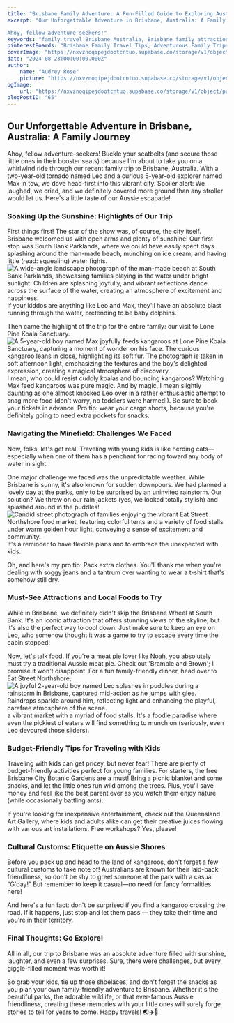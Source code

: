 ```yaml
---
title: "Brisbane Family Adventure: A Fun-Filled Guide to Exploring Australia with Kids"
excerpt: "Our Unforgettable Adventure in Brisbane, Australia: A Family Journey

Ahoy, fellow adventure-seekers!"
keywords: "family travel Brisbane Australia, Brisbane family attractions, things to do in Brisbane with kids, Brisbane adventure with toddlers, South Bank Parklands activities, Lone Pine Koala Sanctuary visit tips, family-friendly restaurants Brisbane, budget travel tips Brisbane, kid-friendly activities Brisbane, Brisbane travel tips for families, Brisbane food recommendations, Queensland Art Gallery for families, best parks in Brisbane for kids, cultural customs in Australia, Brisbane City Botanic Gardens free activities, exploring Brisbane with young children"
pinterestBoards: "Brisbane Family Travel Tips, Adventurous Family Trips in Australia, Family Travel Adventures, Exploring Brisbane with Kids"
coverImage: "https://nxvznoqipejdootcntuo.supabase.co/storage/v1/object/public/travel-blog-images/image_65_0.png"
date: "2024-08-23T00:00:00.000Z"
author:
    name: "Audrey Rose"
    picture: "https://nxvznoqipejdootcntuo.supabase.co/storage/v1/object/public/character-reference/audrey_avatar_square.png?t=2024-12-21T13%3A26%3A30.307Z"
ogImage:
    url: "https://nxvznoqipejdootcntuo.supabase.co/storage/v1/object/public/travel-blog-images/image_65_0.png"
blogPostID: "65"
---
```

    

## Our Unforgettable Adventure in Brisbane, Australia: A Family Journey

Ahoy, fellow adventure-seekers! Buckle your seatbelts (and secure those little ones in their booster seats) because I'm about to take you on a whirlwind ride through our recent family trip to Brisbane, Australia. With a two-year-old tornado named Leo and a curious 5-year-old explorer named Max in tow, we dove head-first into this vibrant city. Spoiler alert: We laughed, we cried, and we definitely covered more ground than any stroller would let us. Here's a little taste of our Aussie escapade!

### Soaking Up the Sunshine: Highlights of Our Trip

First things first! The star of the show was, of course, the city itself. Brisbane welcomed us with open arms and plenty of sunshine! Our first stop was South Bank Parklands, where we could have easily spent days splashing around the man-made beach, munching on ice cream, and having little (read: squealing) water fights. ![A wide-angle landscape photograph of the man-made beach at South Bank Parklands, showcasing families playing in the water under bright sunlight. Children are splashing joyfully, and vibrant reflections dance across the surface of the water, creating an atmosphere of excitement and happiness.](https://nxvznoqipejdootcntuo.supabase.co/storage/v1/object/public/travel-blog-images/image_65_0.png) If your kiddos are anything like Leo and Max, they'll have an absolute blast running through the water, pretending to be baby dolphins.

Then came the highlight of the trip for the entire family: our visit to Lone Pine Koala Sanctuary. ![A 5-year-old boy named Max joyfully feeds kangaroos at Lone Pine Koala Sanctuary, capturing a moment of wonder on his face. The curious kangaroo leans in close, highlighting its soft fur. The photograph is taken in soft afternoon light, emphasizing the textures and the boy's delighted expression, creating a magical atmosphere of discovery.](https://nxvznoqipejdootcntuo.supabase.co/storage/v1/object/public/travel-blog-images/image_65_1.png) I mean, who could resist cuddly koalas and bouncing kangaroos? Watching Max feed kangaroos was pure magic. And by magic, I mean slightly daunting as one almost knocked Leo over in a rather enthusiastic attempt to snag more food (don't worry, no toddlers were harmed!). Be sure to book your tickets in advance. Pro tip: wear your cargo shorts, because you're definitely going to need extra pockets for snacks. 

### Navigating the Minefield: Challenges We Faced

Now, folks, let's get real. Traveling with young kids is like herding cats—especially when one of them has a penchant for racing toward any body of water in sight.

One major challenge we faced was the unpredictable weather. While Brisbane is sunny, it's also known for sudden downpours. We had planned a lovely day at the parks, only to be surprised by an uninvited rainstorm. Our solution? We threw on our rain jackets (yes, we looked totally stylish) and splashed around in the puddles! ![Candid street photograph of families enjoying the vibrant Eat Street Northshore food market, featuring colorful tents and a variety of food stalls under warm golden hour light, conveying a sense of excitement and community.](https://nxvznoqipejdootcntuo.supabase.co/storage/v1/object/public/travel-blog-images/image_65_2.png) It's a reminder to have flexible plans and to embrace the unexpected with kids.

Oh, and here's my pro tip: Pack extra clothes. You'll thank me when you're dealing with soggy jeans and a tantrum over wanting to wear a t-shirt that's somehow still dry.

### Must-See Attractions and Local Foods to Try

While in Brisbane, we definitely didn't skip the Brisbane Wheel at South Bank. It's an iconic attraction that offers stunning views of the skyline, but it's also the perfect way to cool down. Just make sure to keep an eye on Leo, who somehow thought it was a game to try to escape every time the cabin stopped!

Now, let's talk food. If you're a meat pie lover like Noah, you absolutely must try a traditional Aussie meat pie. Check out 'Bramble and Brown'; I promise it won't disappoint. For a fun family-friendly dinner, head over to Eat Street Northshore, ![A joyful 2-year-old boy named Leo splashes in puddles during a rainstorm in Brisbane, captured mid-action as he jumps with glee. Raindrops sparkle around him, reflecting light and enhancing the playful, carefree atmosphere of the scene.](https://nxvznoqipejdootcntuo.supabase.co/storage/v1/object/public/travel-blog-images/image_65_3.png) a vibrant market with a myriad of food stalls. It's a foodie paradise where even the pickiest of eaters will find something to munch on (seriously, even Leo devoured those sliders).

### Budget-Friendly Tips for Traveling with Kids 

Traveling with kids can get pricey, but never fear! There are plenty of budget-friendly activities perfect for young families. For starters, the free Brisbane City Botanic Gardens are a must! Bring a picnic blanket and some snacks, and let the little ones run wild among the trees. Plus, you'll save money and feel like the best parent ever as you watch them enjoy nature (while occasionally battling ants). 

If you're looking for inexpensive entertainment, check out the Queensland Art Gallery, where kids and adults alike can get their creative juices flowing with various art installations. Free workshops? Yes, please!

### Cultural Customs: Etiquette on Aussie Shores

Before you pack up and head to the land of kangaroos, don't forget a few cultural customs to take note of! Australians are known for their laid-back friendliness, so don't be shy to greet someone at the park with a casual “G'day!” But remember to keep it casual—no need for fancy formalities here!

And here's a fun fact: don't be surprised if you find a kangaroo crossing the road. If it happens, just stop and let them pass — they take their time and you're in their territory.

### Final Thoughts: Go Explore!

All in all, our trip to Brisbane was an absolute adventure filled with sunshine, laughter, and even a few surprises. Sure, there were challenges, but every giggle-filled moment was worth it!

So grab your kids, tie up those shoelaces, and don't forget the snacks as you plan your own family-friendly adventure to Brisbane. Whether it's the beautiful parks, the adorable wildlife, or that ever-famous Aussie friendliness, creating these memories with your little ones will surely forge stories to tell for years to come. Happy travels! 🌏✈️🐨